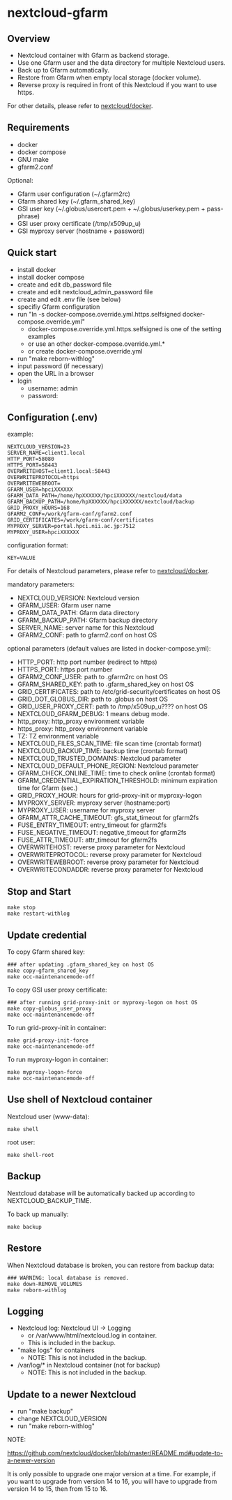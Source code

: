 # nextcloud-gfarm

## Overview

- Nextcloud container with Gfarm as backend storage.
- Use one Gfarm user and the data directory for multiple Nextcloud users.
- Back up to Gfarm automatically.
- Restore from Gfarm when empty local storage (docker volume).
- Reverse proxy is required in front of this Nextcloud if you want to use https.

For other details, please refer to
[nextcloud/docker](https://hub.docker.com/_/nextcloud/).

## Requirements

- docker
- docker compose
- GNU make
- gfarm2.conf

Optional:

- Gfarm user configuration (~/.gfarm2rc)
- Gfarm shared key (~/.gfarm_shared_key)
- GSI user key (~/.globus/usercert.pem + ~/.globus/userkey.pem + pass-phrase)
- GSI user proxy certificate (/tmp/x509up_u<UID>)
- GSI myproxy server (hostname + password)

## Quick start

- install docker
- install docker compose
- create and edit db_password file
- create and edit nextcloud_admin_password file
- create and edit .env file (see below)
- specifiy Gfarm configuration
- run "ln -s docker-compose.override.yml.https.selfsigned docker-compose.override.yml"
    - docker-compose.override.yml.https.selfsigned is one of the setting examples
    - or use an other docker-compose.override.yml.*
    - or create docker-compose.override.yml
- run "make reborn-withlog"
- input password (if necessary)
- open the URL in a browser
- login
    - username: admin
    - password: <value of nextcloud_admin_password>

## Configuration (.env)

example:

```
NEXTCLOUD_VERSION=23
SERVER_NAME=client1.local
HTTP_PORT=58080
HTTPS_PORT=58443
OVERWRITEHOST=client1.local:58443
OVERWRITEPROTOCOL=https
OVERWRITEWEBROOT=
GFARM_USER=hpciXXXXXX
GFARM_DATA_PATH=/home/hpXXXXXX/hpciXXXXXX/nextcloud/data
GFARM_BACKUP_PATH=/home/hpXXXXXX/hpciXXXXXX/nextcloud/backup
GRID_PROXY_HOURS=168
GFARM2_CONF=/work/gfarm-conf/gfarm2.conf
GRID_CERTIFICATES=/work/gfarm-conf/certificates
MYPROXY_SERVER=portal.hpci.nii.ac.jp:7512
MYPROXY_USER=hpciXXXXXX
```

configuration format:

```
KEY=VALUE
```

For details of Nextcloud parameters, please refer to
[nextcloud/docker](https://hub.docker.com/_/nextcloud/).

mandatory parameters:

- NEXTCLOUD_VERSION: Nextcloud version
- GFARM_USER: Gfarm user name
- GFARM_DATA_PATH: Gfarm data directory
- GFARM_BACKUP_PATH: Gfarm backup directory
- SERVER_NAME: server name for this Nextcloud
- GFARM2_CONF: path to gfarm2.conf on host OS

optional parameters (default values are listed in docker-compose.yml):

- HTTP_PORT: http port number (redirect to https)
- HTTPS_PORT: https port number
- GFARM2_CONF_USER: path to .gfarm2rc on host OS
- GFARM_SHARED_KEY: path to .gfarm_shared_key on host OS
- GRID_CERTIFICATES: path to /etc/grid-security/certificates on host OS
- GRID_DOT_GLOBUS_DIR: path to .globus on host OS
- GRID_USER_PROXY_CERT: path to /tmp/x509up_u???? on host OS
- NEXTCLOUD_GFARM_DEBUG: 1 means debug mode.
- http_proxy: http_proxy environment variable
- https_proxy: http_proxy environment variable
- TZ: TZ environment variable
- NEXTCLOUD_FILES_SCAN_TIME: file scan time (crontab format)
- NEXTCLOUD_BACKUP_TIME: backup time (crontab format)
- NEXTCLOUD_TRUSTED_DOMAINS: Nextcloud parameter
- NEXTCLOUD_DEFAULT_PHONE_REGION: Nextcloud parameter
- GFARM_CHECK_ONLINE_TIME: time to check online (crontab format)
- GFARM_CREDENTIAL_EXPIRATION_THRESHOLD: minimum expiration time for Gfarm (sec.)
- GRID_PROXY_HOUR: hours for grid-proxy-init or myproxy-logon
- MYPROXY_SERVER: myproxy server (hostname:port)
- MYPROXY_USER: username for myproxy server
- GFARM_ATTR_CACHE_TIMEOUT: gfs_stat_timeout for gfarm2fs
- FUSE_ENTRY_TIMEOUT: entry_timeout for gfarm2fs
- FUSE_NEGATIVE_TIMEOUT: negative_timeout for gfarm2fs
- FUSE_ATTR_TIMEOUT: attr_timeout for gfarm2fs
- OVERWRITEHOST: reverse proxy parameter for Nextcloud
- OVERWRITEPROTOCOL: reverse proxy parameter for Nextcloud
- OVERWRITEWEBROOT: reverse proxy parameter for Nextcloud
- OVERWRITECONDADDR: reverse proxy parameter for Nextcloud

## Stop and Start

```
make stop
make restart-withlog
```

## Update credential

To copy Gfarm shared key:

```
### after updating .gfarm_shared_key on host OS
make copy-gfarm_shared_key
make occ-maintenancemode-off
```

To copy GSI user proxy certificate:

```
### after running grid-proxy-init or myproxy-logon on host OS
make copy-globus_user_proxy
make occ-maintenancemode-off
```

To run grid-proxy-init in container:

```
make grid-proxy-init-force
make occ-maintenancemode-off
```

To run myproxy-logon in container:

```
make myproxy-logon-force
make occ-maintenancemode-off
```

## Use shell of Nextcloud container

Nextcloud user (www-data):

```
make shell
```

root user:

```
make shell-root
```

## Backup

Nextcloud database will be automatically backed up according to
NEXTCLOUD_BACKUP_TIME.

To back up manually:

```
make backup
```

## Restore

When Nextcloud database is broken, you can restore from backup data:

```
### WARNING: local database is removed.
make down-REMOVE_VOLUMES
make reborn-withlog
```

## Logging

- Nextcloud log: Nextcloud UI -> Logging
    - or /var/www/html/nextcloud.log in container.
    - This is included in the backup.
- "make logs" for containers
    - NOTE: This is not included in the backup.
- /var/log/* in Nextcloud container (not for backup)
    - NOTE: This is not included in the backup.

## Update to a newer Nextcloud

- run "make backup"
- change NEXTCLOUD_VERSION
- run "make reborn-withlog"

NOTE:

https://github.com/nextcloud/docker/blob/master/README.md#update-to-a-newer-version

It is only possible to upgrade one major version at a time.
For example, if you want to upgrade from version 14 to 16, you will
have to upgrade from version 14 to 15, then from 15 to 16.
